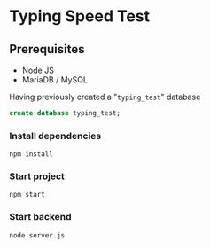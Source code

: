 # Typing Speed Test

## Prerequisites

* Node JS
* MariaDB / MySQL

Having previously created a "`typing_test`" database
```sql
create database typing_test;
```

### Install dependencies

`npm install`

### Start project
`npm start`

### Start backend

`node server.js`
